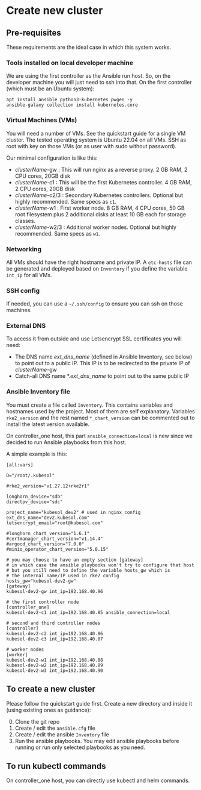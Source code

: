 # Create new cluster

## Pre-requisites

These requirements are the ideal case in which this system works.

### Tools installed on local developer machine

We are using the first controller as the Ansible run host. So, on the developer machine you will just need to ssh into that. On the first controller (which must be an Ubuntu system):

```
apt install ansible python3-kubernetes pwgen -y
ansible-galaxy collection install kubernetes.core
```

### Virtual Machines (VMs)

You will need a number of VMs. See the quickstart guide for a single VM cluster. The tested operating system is Ubuntu 22.04 on all VMs. SSH as root with key on those VMs (or as user with sudo without password).

Our minimal configuration is like this:

- _clusterName_-gw : This will run nginx as a reverse proxy. 2 GB RAM, 2 CPU cores, 20GB disk
- _clusterName_-c1 : This will be the first Kubernetes controller. 4 GB RAM, 2 CPU cores, 20GB disk
- _clusterName_-c2/3 : Secondary Kubernetes controllers. Optional but highly recommended. Same specs as `c1`.
- _clusterName_-w1 : First worker node. 8 GB RAM, 4 CPU cores, 50 GB root filesystem plus 2 additional disks at least 10 GB each for storage classes. 
- _clusterName_-w2/3 : Additional worker nodes. Optional but highly recommended. Same specs as `w1`.

### Networking

All VMs should have the right hostname and private IP. A `etc-hosts` file can be generated and deployed based on `Inventory` if you define the variable `int_ip` for all VMs. 

### SSH config
If needed, you can use a `~/.ssh/config` to ensure you can ssh on those machines.

### External DNS

To access it from outside and use Letsencrypt SSL certificates you will need:

- The DNS name _ext_dns_name_ (defined in Ansible Inventory, see below) to point out to a public IP. This IP is to be redirected to the private IP of _clusterName_-gw 
- Catch-all DNS name *._ext_dns_name_ to point out to the same public IP

### Ansible Inventory file

You must create a file called `Inventory`. This contains variables and hostnames used by the project. Most of them are self explanatory. Variables `rke2_version` and the rest named `*_chart_version` can be commented out to install the latest version available. 

On controller_one host, this part `ansible_connection=local` is new since we decided to run Ansible playbooks from this host.

A simple example is this:

```
[all:vars]

D="/root/.kubesol"

#rke2_version="v1.27.12+rke2r1"

longhorn_device="sdb"
directpv_device="sdc"

project_name="kubesol_dev2" # used in nginx config
ext_dns_name="dev2.kubesol.com"
letsencrypt_email="root@kubesol.com"

#longhorn_chart_version="1.6.1"
#certmanager_chart_version="v1.14.4"
#argocd_chart_version="7.0.0"
#minio_operator_chart_version="5.0.15"

# you may choose to have an empty section [gateway]
# in which case the ansible playbooks won't try to configure that host
# but you still need to define the variable hosts_gw which is
# the internal name/IP used in rke2 config 
hosts_gw="kubesol-dev2-gw"
[gateway]
kubesol-dev2-gw int_ip=192.168.40.96

# the first controller node
[controller_one]
kubesol-dev2-c1 int_ip=192.168.40.85 ansible_connection=local

# second and third controller nodes
[controller]
kubesol-dev2-c2 int_ip=192.168.40.86
kubesol-dev2-c3 int_ip=192.168.40.87

# worker nodes
[worker]
kubesol-dev2-w1 int_ip=192.168.40.88
kubesol-dev2-w2 int_ip=192.168.40.89
kubesol-dev2-w3 int_ip=192.168.40.90
```

## To create a new cluster

Please follow the quickstart guide first. Create a new directory and inside it (using existing ones as guidance):

0. Clone the git repo
1. Create / edit the `ansible.cfg` file
2. Create / edit the ansible `Inventory` file
4. Run the ansible playbooks. You may edit ansible playbooks before running or run only selected playbooks as you need.

## To run kubectl commands

On controller_one host, you can directly use kubectl and helm commands. 


